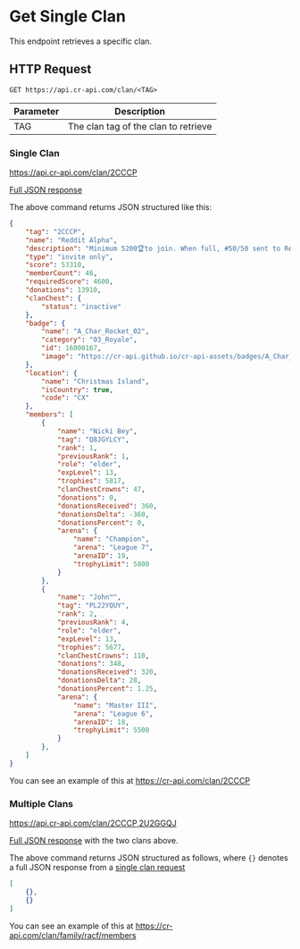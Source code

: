 # Get Single Clan

This endpoint retrieves a specific clan.

## HTTP Request

`GET https://api.cr-api.com/clan/<TAG>`

Parameter | Description
--- | ---
TAG | The clan tag of the clan to retrieve

### Single Clan

https://api.cr-api.com/clan/2CCCP

<a href="/json/clan_2CCCP.json">Full JSON response</a>

The above command returns JSON structured like this:

```json
{
    "tag": "2CCCP",
    "name": "Reddit Alpha",
    "description": "Minimum 5200🏆to join. When full, #50/50 sent to Reddit Bravo #2U2GGQJ 🚀https://discord.gg/RACF 🚀https://twitch.tv/woody",
    "type": "invite only",
    "score": 53310,
    "memberCount": 46,
    "requiredScore": 4600,
    "donations": 13910,
    "clanChest": {
        "status": "inactive"
    },
    "badge": {
        "name": "A_Char_Rocket_02",
        "category": "03_Royale",
        "id": 16000167,
        "image": "https://cr-api.github.io/cr-api-assets/badges/A_Char_Rocket_02.png"
    },
    "location": {
        "name": "Christmas Island",
        "isCountry": true,
        "code": "CX"
    },
    "members": [
        {
            "name": "Nicki Bey",
            "tag": "Q8JGYLCY",
            "rank": 1,
            "previousRank": 1,
            "role": "elder",
            "expLevel": 13,
            "trophies": 5817,
            "clanChestCrowns": 47,
            "donations": 0,
            "donationsReceived": 360,
            "donationsDelta": -360,
            "donationsPercent": 0,
            "arena": {
                "name": "Champion",
                "arena": "League 7",
                "arenaID": 19,
                "trophyLimit": 5800
            }
        },
        {
            "name": "John™",
            "tag": "PL22YQUY",
            "rank": 2,
            "previousRank": 4,
            "role": "elder",
            "expLevel": 13,
            "trophies": 5677,
            "clanChestCrowns": 110,
            "donations": 348,
            "donationsReceived": 320,
            "donationsDelta": 28,
            "donationsPercent": 1.25,
            "arena": {
                "name": "Master III",
                "arena": "League 6",
                "arenaID": 18,
                "trophyLimit": 5500
            }
        },
    ]
}
```

You can see an example of this at https://cr-api.com/clan/2CCCP

### Multiple Clans

https://api.cr-api.com/clan/2CCCP,2U2GGQJ

<a href="/json/clan_2CCCP,2U2GGQJ.json">Full JSON response</a> with the two clans above.

The above command returns JSON structured as follows, where `{}` denotes a full JSON response from a [single clan request](/clans/single_clan)

```json
[
    {},
    {}
]
```

You can see an example of this at https://cr-api.com/clan/family/racf/members
